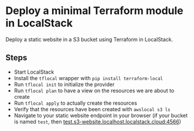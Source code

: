 # Deploy a minimal Terraform module in LocalStack

Deploy a static website in a S3 bucket using Terraform in LocalStack.

## Steps

- Start LocalStack
- Install the `tflocal` wrapper with `pip install terraform-local`
- Run `tflocal init` to initialize the provider
- Run `tflocal plan` to have a view on the resources we are about to create
- Run `tflocal apply` to actually create the resources
- Verify that the resources have been created with `awslocal s3 ls`
- Navigate to your static website endpoint in your browser (if your bucket is named `test`, then [test.s3-website.localhost.localstack.cloud:4566](http://test.s3-website.localhost.localstack.cloud:4566/))
